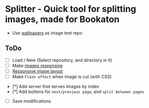 # Splitter - Quick tool for splitting images, made for Bookaton

- Use [wallpapers](https://github.com/DenverCoder1/minimalistic-wallpaper-collection) as image test repo

## ToDo

- [ ] Load / New (Select repository, and directory in it)
- [ ] Make [images responsive](https://developer.mozilla.org/en-US/docs/Learn/HTML/Multimedia_and_embedding/Responsive_images#use_modern_image_formats_boldly)
- [ ] [Responsive image layout](https://css-tricks.com/adaptive-photo-layout-with-flexbox/)
- [ ] Make `Flash effect` when image is cut (with CSS)
- [*] Add server that serves images by index
- [*] Add buttons for `next/previous page`, and `split between pages`
- [ ] Save modifications
